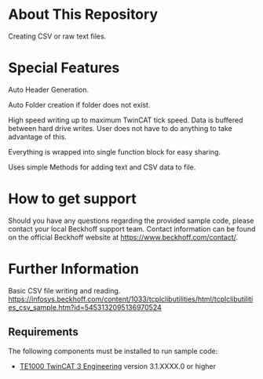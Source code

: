 # About This Repository
Creating CSV or raw text files.

# Special Features
Auto Header Generation.

Auto Folder creation if folder does not exist.

High speed writing up to maximum TwinCAT tick speed. Data is buffered between hard drive writes. User does not have to do anything to take advantage of this.

Everything is wrapped into single function block for easy sharing. 

Uses simple Methods for adding text and CSV data to file.

# How to get support
Should you have any questions regarding the provided sample code, please contact your local Beckhoff support team. Contact information can be found on the official Beckhoff website at https://www.beckhoff.com/contact/.

# Further Information
Basic CSV file writing and reading. https://infosys.beckhoff.com/content/1033/tcplclibutilities/html/tcplclibutilities_csv_sample.htm?id=5453132095136970524


## Requirements

The following components must be installed to run sample code:

- [TE1000 TwinCAT 3 Engineering](https://www.beckhoff.com/en-en/products/automation/twincat/te1xxx-twincat-3-engineering/te1000.html) version 3.1.XXXX.0 or higher
